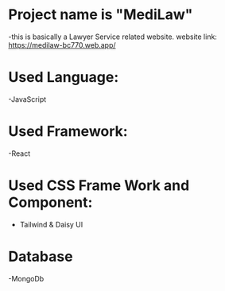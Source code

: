 # Project name is "MediLaw"

-this is basically a Lawyer Service related website.
website link: https://medilaw-bc770.web.app/

# Used Language:

-JavaScript

# Used Framework:

-React

# Used CSS Frame Work and Component:

- Tailwind & Daisy UI

# Database

-MongoDb
